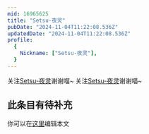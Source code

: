 ```yaml
---
mid: 16965625
title: "Setsu-夜灵"
pubDate: "2024-11-04T11:22:08.536Z"
updatedDate: "2024-11-04T11:22:08.536Z"
profile:
  {
    Nickname: ["Setsu-夜灵"],
  }
---
```


关注[Setsu-夜灵](https://space.bilibili.com/16965625)谢谢喵~ 关注[Setsu-夜灵](https://space.bilibili.com/16965625)谢谢喵~

## 此条目有待补充
你可以在[这里](https://github.com/Yuhanawa/VTuber.ICU-Content/edit/master/v/Setsu-夜灵/index.md)编辑本文
